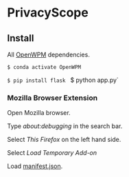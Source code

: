 # PrivacyScope

## Install

All [OpenWPM](src/OpenWPM/README.md) dependencies.

`$ conda activate OpenWPM`

`$ pip install flask`
`
`$ python app.py`

### Mozilla Browser Extension

Open Mozilla browser.

Type *about:debugging* in the search bar.

Select *This Firefox* on the left hand side.

Select *Load Temporary Add-on*

Load [manifest.json](src/privacyscope/manifest.json).
